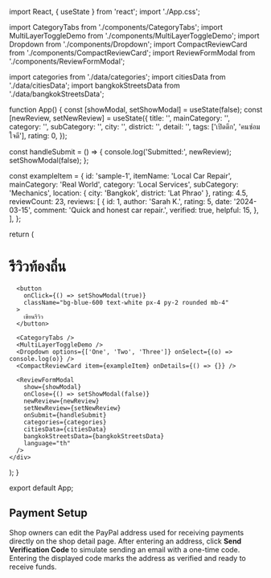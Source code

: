 import React, { useState } from 'react';
import './App.css';

import CategoryTabs from './components/CategoryTabs';
import MultiLayerToggleDemo from './components/MultiLayerToggleDemo';
import Dropdown from './components/Dropdown';
import CompactReviewCard from './components/CompactReviewCard';
import ReviewFormModal from './components/ReviewFormModal';

import categories from './data/categories';
import citiesData from './data/citiesData';
import bangkokStreetsData from './data/bangkokStreetsData';

function App() {
  const [showModal, setShowModal] = useState(false);
  const [newReview, setNewReview] = useState({
    title: '',
    mainCategory: '',
    category: '',
    subCategory: '',
    city: '',
    district: '',
    detail: '',
    tags: ['เปิดดึก', 'คนซ่อมใจดี'],
    rating: 0,
  });

  const handleSubmit = () => {
    console.log('Submitted:', newReview);
    setShowModal(false);
  };

  const exampleItem = {
    id: 'sample-1',
    itemName: 'Local Car Repair',
    mainCategory: 'Real World',
    category: 'Local Services',
    subCategory: 'Mechanics',
    location: { city: 'Bangkok', district: 'Lat Phrao' },
    rating: 4.5,
    reviewCount: 23,
    reviews: [
      {
        id: 1,
        author: 'Sarah K.',
        rating: 5,
        date: '2024-03-15',
        comment: 'Quick and honest car repair.',
        verified: true,
        helpful: 15,
      },
    ],
  };

  return (
    <div className="App p-4">
      <h1 className="text-xl font-bold mb-4">รีวิวท้องถิ่น</h1>

      <button
        onClick={() => setShowModal(true)}
        className="bg-blue-600 text-white px-4 py-2 rounded mb-4"
      >
        เขียนรีวิว
      </button>

      <CategoryTabs />
      <MultiLayerToggleDemo />
      <Dropdown options={['One', 'Two', 'Three']} onSelect={(o) => console.log(o)} />
      <CompactReviewCard item={exampleItem} onDetails={() => {}} />

      <ReviewFormModal
        show={showModal}
        onClose={() => setShowModal(false)}
        newReview={newReview}
        setNewReview={setNewReview}
        onSubmit={handleSubmit}
        categories={categories}
        citiesData={citiesData}
        bangkokStreetsData={bangkokStreetsData}
        language="th"
      />
    </div>
  );
}

export default App;

## Payment Setup

Shop owners can edit the PayPal address used for receiving payments directly on the shop detail page. After entering an address, click **Send Verification Code** to simulate sending an email with a one-time code. Entering the displayed code marks the address as verified and ready to receive funds.
